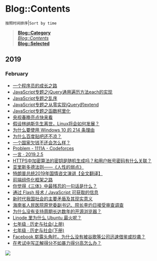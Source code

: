 # Blog::Contents
`按照时间排序`|`Sort by time`
> **[Blog::Category](/blog/category/)**  
> *[Blog::Contents](/blog/contents)*  
> **[Blog::Selected](/blog/)**

## 2019
### February
* [一个程序员的成长之路](2019/MgXZH4Scw6Lckg9C)
* [JavaScript专题之jQuery通用遍历方法each的实现](2019/Qs78QhEGFiM32IdR)
* [JavaScript专题之乱序](2019/L0JKxU7seBp5ojyV)
* [JavaScript专题之从零实现jQuery的extend](2019/QyRkrMZCL2A43LDZ)
* [JavaScript专题之函数柯里化](2019/t7folwF8cim1Fz1U)
* [央视春晚亮点快来看](2019/ZjMVtiJU8y888r9G)
* [假设林纳斯先生离世，Linux将会如何发展？](2019/WZpa45g9ZzpsTumo)
* [为什么要使用 Windows 10 的 214 条理由](2019/xm9vsRaSadKuET3S)
* [为什么百度贴吧还不凉？](2019/zPb0d7BjpRakGOJn)
* [一个国家欠钱不还会怎么样？](2019/pMY4VFUptYIEvEO1)
* [Problem - 1111A - Codeforces](2019/sfwkIoou1ati8BpX)
* [一言 · 2019.2.5](2019/QrW9XPZgi4e4VRir)
* [HTTPS中加密算法的密钥是随机生成吗？和用户帐号密码有什么关联？](2019/yV0Mes7HLjnFfZeR)
* [亚里斯多德法则——《人性的弱点》](2019/mwnBDRTfDWm5G1ik)
* [特朗普总统2019年国情咨文演讲【全文翻译】](2019/ouGF3MEDGh6Yxq6G)
* [前端组件化框架之路](2019/WZIjdMCoXyGOqn0W)
* [你觉得《三体》中最残忍的一句话是什么？](2019/6X0SYbSEFsSXQqg3)
* [通过 Flash 技术 / JavaScript 可获取的信息](2019/xe4HBf4N9r4SGCmE)
* [新时代我国社会的主要矛盾及其现实意义](2019/jnaepONrQVLF5P8Q)
* [海南省人民医院原党委副书记、院长李灼日接受审查调查](2019/4fJsqMWacnMRA2mf)
* [为什么没有支持周期长达数年的开源浏览器？](2019/7EWcPMg4rquWzoEF)
* [Linode 里为什么 Ubuntu 最火呢？](2019/nlVS8t83aWpb1X3F)
* [七年级 · 历史与社会(上册)](2019/dphjWD2ClYM7TOAK)
* [七年级 · 历史与社会(下册)](2019/Q0pYpZeNhOi0Wm5v)
* [Facebook 崭露头角时，为什么没有被谷歌等公司迅速借鉴或抄袭？](2019/isSmqrBoFUT0FVuC)
* [在考试中写正解得分不如暴力得分高怎么办？](2019/wkDiPQRpX3UGpzbb)

![](https://ww2.sinaimg.cn/large/005BYqpgly1g01dwo3j72j308c01o080.jpg)

<script async src="//pagead2.googlesyndication.com/pagead/js/adsbygoogle.js"></script> <script> (adsbygoogle = window.adsbygoogle || []).push({ google_ad_client: "ca-pub-4161171709893056", enable_page_level_ads: true }); </script>
<!-- Global site tag (gtag.js) - Google Analytics -->
<script async src="https://www.googletagmanager.com/gtag/js?id=UA-116309064-2"></script>
<script>
  window.dataLayer = window.dataLayer || [];
  function gtag(){dataLayer.push(arguments);}
  gtag('js', new Date());
  gtag('config', 'UA-116309064-2');
</script>
